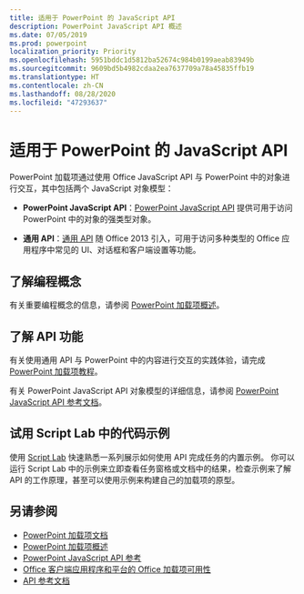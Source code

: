 ```yaml
---
title: 适用于 PowerPoint 的 JavaScript API
description: PowerPoint JavaScript API 概述
ms.date: 07/05/2019
ms.prod: powerpoint
localization_priority: Priority
ms.openlocfilehash: 5951bddc1d5812ba52674c984b0199aeab83949b
ms.sourcegitcommit: 9609bd5b4982cdaa2ea7637709a78a45835ffb19
ms.translationtype: HT
ms.contentlocale: zh-CN
ms.lasthandoff: 08/28/2020
ms.locfileid: "47293637"
---
```

# <a name="javascript-api-for-powerpoint"></a>适用于 PowerPoint 的 JavaScript API

PowerPoint 加载项通过使用 Office JavaScript API 与 PowerPoint 中的对象进行交互，其中包括两个 JavaScript 对象模型：

* **PowerPoint JavaScript API**：[PowerPoint JavaScript API](/javascript/api/powerpoint) 提供可用于访问 PowerPoint 中的对象的强类型对象。

* **通用 API**：[通用 API](/javascript/api/office) 随 Office 2013 引入，可用于访问多种类型的 Office 应用程序中常见的 UI、对话框和客户端设置等功能。

## <a name="learn-programming-concepts"></a>了解编程概念

有关重要编程概念的信息，请参阅 [PowerPoint 加载项概述](../../powerpoint/powerpoint-add-ins.md)。

## <a name="learn-about-api-capabilities"></a>了解 API 功能

有关使用通用 API 与 PowerPoint 中的内容进行交互的实践体验，请完成 [PowerPoint 加载项教程](../../tutorials/powerpoint-tutorial.md)。

有关 PowerPoint JavaScript API 对象模型的详细信息，请参阅 [PowerPoint JavaScript API 参考文档](/javascript/api/powerpoint)。

## <a name="try-out-code-samples-in-script-lab"></a>试用 Script Lab 中的代码示例

使用 [Script Lab](../../overview/explore-with-script-lab.md) 快速熟悉一系列展示如何使用 API 完成任务的内置示例。 你可以运行 Script Lab 中的示例来立即查看任务窗格或文档中的结果，检查示例来了解 API 的工作原理，甚至可以使用示例来构建自己的加载项的原型。

## <a name="see-also"></a>另请参阅

- [PowerPoint 加载项文档](../../powerpoint/index.yml)
- [PowerPoint 加载项概述](../../powerpoint/powerpoint-add-ins.md)
- [PowerPoint JavaScript API 参考](/javascript/api/powerpoint)
- [Office 客户端应用程序和平台的 Office 加载项可用性](../../overview/office-add-in-availability.md)
- [API 参考文档](../javascript-api-for-office.md)
